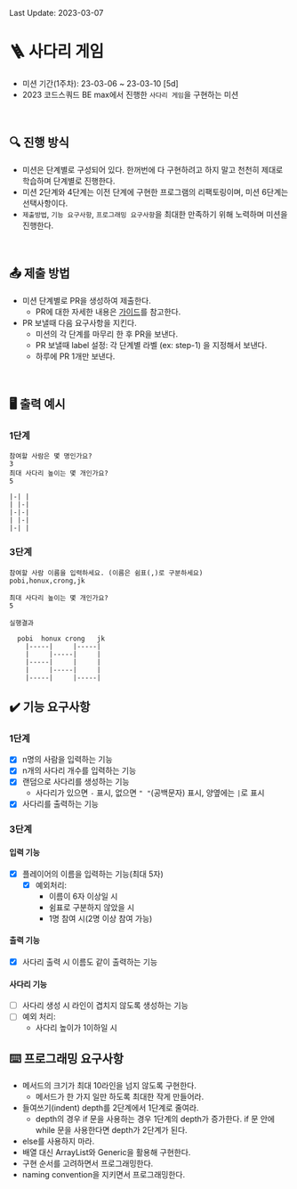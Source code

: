 Last Update: 2023-03-07

# 🪜 사다리 게임

- 미션 기간(1주차): 23-03-06 ~ 23-03-10 [5d]
- 2023 코드스쿼드 BE max에서 진행한 `사다리 게임`을 구현하는 미션

<br/>

## 🔍 진행 방식
- 미션은 단계별로 구성되어 있다. 한꺼번에 다 구현하려고 하지 말고 천천히 제대로 학습하며 단계별로 진행한다.
- 미션 2단계와 4단계는 이전 단계에 구현한 프로그램의 리팩토링이며, 미션 6단계는 선택사항이다.
- `제출방법`, `기능 요구사항`, `프로그래밍 요구사항`을 최대한 만족하기 위해 노력하며 미션을 진행한다.

<br/>

## 📤 제출 방법
- 미션 단계별로 PR을 생성하여 제출한다.
  - PR에 대한 자세한 내용은 [가이드](https://github.com/code-squad/codesquad-docs/blob/main/codereview/README.md)를 참고한다.
- PR 보낼때 다음 요구사항을 지킨다.
  - 미션의 각 단계를 마무리 한 후 PR을 보낸다.
  - PR 보낼때 label 설정: 각 단계별 라벨 (ex: step-1) 을 지정해서 보낸다.
  - 하루에 PR 1개만 보낸다.

<br/>

## 🖥 출력 예시

### 1단계

```
참여할 사람은 몇 명인가요?
3
최대 사다리 높이는 몇 개인가요?
5

|-| |
| |-|
|-|-|
| |-|
|-| |
```

### 3단계

```
참여할 사람 이름을 입력하세요. (이름은 쉼표(,)로 구분하세요)
pobi,honux,crong,jk

최대 사다리 높이는 몇 개인가요?
5

실행결과

  pobi  honux crong   jk
    |-----|     |-----|
    |     |-----|     |
    |-----|     |     |
    |     |-----|     |
    |-----|     |-----|
```

###

## ✔️ 기능 요구사항

### 1단계
- [X] n명의 사람을 입력하는 기능
- [X] n개의 사다리 개수를 입력하는 기능
- [X] 랜덤으로 사다리를 생성하는 기능
    - 사다리가 있으면 `-` 표시, 없으면 `" "`(공백문자) 표시, 양옆에는 `|`로 표시
- [X] 사다리를 출력하는 기능

### 3단계
#### 입력 기능
- [X] 플레이어의 이름을 입력하는 기능(최대 5자)
  - [X] 예외처리: 
    - 이름이 6자 이상일 시
    - 쉼표로 구분하지 않았을 시
    - 1명 참여 시(2명 이상 참여 가능)

#### 출력 기능
- [X] 사다리 출력 시 이름도 같이 출력하는 기능

#### 사다리 기능
- [ ] 사다리 생성 시 라인이 겹치지 않도록 생성하는 기능
- [ ] 예외 처리:
  - 사다리 높이가 1이하일 시

## ⌨️ 프로그래밍 요구사항
- 메서드의 크기가 최대 10라인을 넘지 않도록 구현한다. 
  - 메서드가 한 가지 일만 하도록 최대한 작게 만들어라. 
- 들여쓰기(indent) depth를 2단계에서 1단계로 줄여라. 
  - depth의 경우 if 문을 사용하는 경우 1단계의 depth가 증가한다. if 문 안에 while 문을 사용한다면 depth가 2단계가 된다. 
- else를 사용하지 마라.
- 배열 대신 ArrayList와 Generic을 활용해 구현한다.
- 구현 순서를 고려하면서 프로그래밍한다.
- naming convention을 지키면서 프로그래밍한다.



